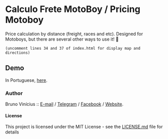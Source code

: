 # Calculo Frete MotoBoy / Pricing Motoboy

Price calculation by distance (freight, races and etc). Designed for Motoboys, but there are several other ways to use it! 😬

```
(uncomment lines 34 and 37 of index.html for display map and directions)
```

## Demo

In Portuguese, <a href="https://brunovinicius.me/calculofretemotoboy" target="_blank">here</a>.

### Author

Bruno Vinícius :: <a href="mailto:contato@brunov.me" target="_blank">E-mail</a> / <a href="https://t.me/brunovme" target="_blank">Telegram</a> / <a href="https://fb.com/brunovme">Facebook</a> / <a href="https://brunov.me" target="
_blank">Website</a>.
#### License
This project is licensed under the MIT License - see the [LICENSE.md](LICENSE.md) file for details


